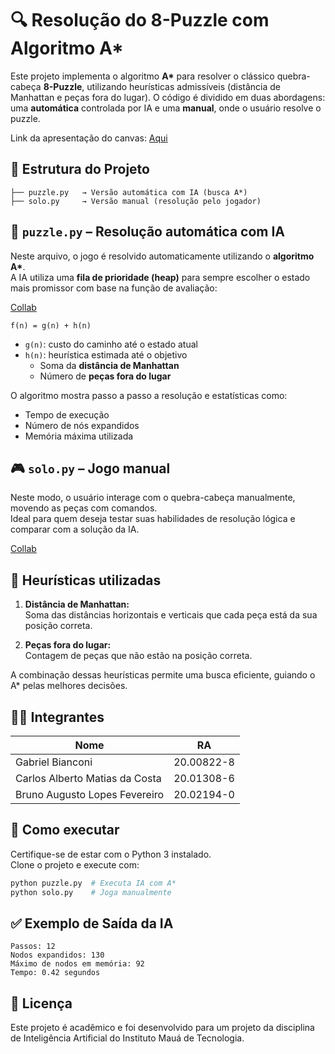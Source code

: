 # 🔍 Resolução do 8-Puzzle com Algoritmo A*

Este projeto implementa o algoritmo **A\*** para resolver o clássico quebra-cabeça **8-Puzzle**, utilizando heurísticas admissíveis (distância de Manhattan e peças fora do lugar). O código é dividido em duas abordagens: uma **automática** controlada por IA e uma **manual**, onde o usuário resolve o puzzle.

Link da apresentação do canvas: [Aqui](https://www.canva.com/design/DAGokmNDR8Q/oYX02Ukb5BALIbMEA4dJ2A/edit?utm_content=DAGokmNDR8Q&utm_campaign=designshare&utm_medium=link2&utm_source=sharebutton)

## 📁 Estrutura do Projeto

```
├── puzzle.py   → Versão automática com IA (busca A*)
├── solo.py     → Versão manual (resolução pelo jogador)
```

## 🤖 `puzzle.py` – Resolução automática com IA

Neste arquivo, o jogo é resolvido automaticamente utilizando o **algoritmo A\***.  
A IA utiliza uma **fila de prioridade (heap)** para sempre escolher o estado mais promissor com base na função de avaliação:

[Collab](https://colab.research.google.com/drive/1c2x14WEmyIQRnmxII3-CEuzrTBBP9p0P?usp=sharing)

```
f(n) = g(n) + h(n)
```
- `g(n)`: custo do caminho até o estado atual
- `h(n)`: heurística estimada até o objetivo
  - Soma da **distância de Manhattan**
  - Número de **peças fora do lugar**

O algoritmo mostra passo a passo a resolução e estatísticas como:
- Tempo de execução
- Número de nós expandidos
- Memória máxima utilizada

## 🎮 `solo.py` – Jogo manual

Neste modo, o usuário interage com o quebra-cabeça manualmente, movendo as peças com comandos.  
Ideal para quem deseja testar suas habilidades de resolução lógica e comparar com a solução da IA.

[Collab](https://colab.research.google.com/drive/1cAcPTmUZLV-vKM4XkWDtjQV0yX2LDy2X?usp=sharing)

## 🧠 Heurísticas utilizadas

1. **Distância de Manhattan:**  
   Soma das distâncias horizontais e verticais que cada peça está da sua posição correta.

2. **Peças fora do lugar:**  
   Contagem de peças que não estão na posição correta.

A combinação dessas heurísticas permite uma busca eficiente, guiando o A\* pelas melhores decisões.

## 👨‍💻 Integrantes

| Nome                              | RA           |
|-----------------------------------|--------------|
| Gabriel Bianconi                  | 20.00822-8   |
| Carlos Alberto Matias da Costa   | 20.01308-6   |
| Bruno Augusto Lopes Fevereiro     | 20.02194-0   |

## 📌 Como executar

Certifique-se de estar com o Python 3 instalado.  
Clone o projeto e execute com:

```bash
python puzzle.py  # Executa IA com A*
python solo.py    # Joga manualmente
```

## ✅ Exemplo de Saída da IA

```
Passos: 12
Nodos expandidos: 130
Máximo de nodos em memória: 92
Tempo: 0.42 segundos
```

## 📃 Licença

Este projeto é acadêmico e foi desenvolvido para um projeto da disciplina de Inteligência Artificial do Instituto Mauá de Tecnologia.
